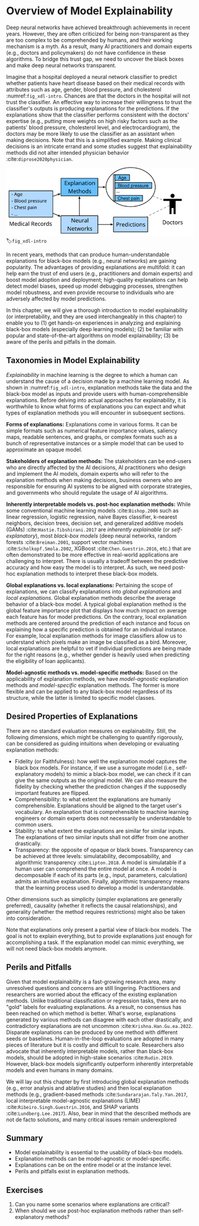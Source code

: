 # Overview of Model Explainability

Deep neural networks have achieved breakthrough achievements in recent years. However, they are often criticized for being non-transparent as they are too complex to be comprehended by humans, and their working mechanism is a myth. As a result, many AI practitioners and domain experts (e.g., doctors and policymakers) do not have confidence in these algorithms. To bridge this trust gap, we need to uncover the black boxes and make deep neural networks transparent.

Imagine that a hospital deployed a neural network classifier to predict whether patients have heart disease based on their medical records with attributes such as age, gender, blood pressure, and cholesterol :numref:`fig_xdl-intro`. Chances are that the doctors in the hospital will not trust the classifier. An effective way to increase their willingness to trust the classifier's outputs is producing explanations for the predictions. If the explanations show that the classifier performs consistent with the doctors' expertise (e.g., putting more weights on high risky factors such as the patients' blood pressure, cholesterol level, and electrocardiogram), the doctors may be more likely to use the classifier as an assistant when making decisions. Note that this is a simplified example. Making clinical decisions is an intricate errand and some studies suggest that explainability methods did not alter intended physician behavior :cite:`diprose2020physician`.

![An explainable heart disease detection model.](../img/xdl-intro.svg)
:label:`fig_xdl-intro`

In recent years, methods that can produce human-understandable explanations for black-box models (e.g., neural networks) are gaining popularity. The advantages of providing explanations are multifold: it can help earn the trust of end users (e.g., practitioners and domain experts) and boost model adoption and deployment; high-quality explanations can help detect model biases, speed up model debugging processes, strengthen model robustness, and even provide recourse to individuals who are adversely affected by model predictions.

In this chapter, we will give a thorough introduction to model explainability (or interpretability, and they are used interchangeably in this chapter) to enable you to (1) get hands-on experiences in analyzing and explaining black-box models (especially deep learning models); (2) be familiar with popular and state-of-the-art algorithms on model explainability; (3) be aware of the perils and pitfalls in the domain.

## Taxonomies in Model Explainability

*Explainability* in machine learning is the degree to which a human can understand the cause of a decision made by a machine learning model. As shown in :numref:`fig_xdl-intro`, explanation methods take the data and the black-box model as inputs and provide users with human-comprehensible explanations. Before delving into actual approaches for explainability, it is worthwhile to know what forms of explanations you can expect and what types of explanation methods you will encounter in subsequent sections.

**Forms of explanations:**
Explanations come in various forms. It can be simple formats such as numerical feature importance values, saliency maps, readable sentences, and graphs, or complex formats such as a bunch of representative instances or a simple model that can be used to approximate an opaque model.

**Stakeholders of explanation methods:**
The stakeholders can be end-users who are directly affected by the AI decisions, AI practitioners who design and implement the AI models, domain experts who will refer to the explanation methods when making decisions, business owners who are responsible for ensuring AI systems to be aligned with corporate strategies, and governments who should regulate the usage of AI algorithms.

**Inherently interpretable models vs. post-hoc explanation methods:**
While some conventional machine learning models :cite:`Bishop.2006` such as linear regression, logistic regression, naive Bayes classifier, k-nearest neighbors, decision trees, decision set, and generalized additive models (GAMs) :cite:`Hastie.Tibshirani.2017` are *inherently explainable* (or *self-explanatory*), most *black-box models* (deep neural networks, random forests :cite:`Breiman.2001`, support vector machines :cite:`Scholkopf.Smola.2002`, XGBoost :cite:`Chen.Guestrin.2016`, etc.) that are often demonstrated to be more effective in real-world applications are challenging to interpret. There is usually a tradeoff between the predictive accuracy and how easy the model is to interpret. As such, we need post-hoc explanation methods to interpret these black-box models.

**Global explanations vs. local explanations:**
Pertaining the scope of explanations, we can classify explanations into *global explanations* and *local explanations*. Global explanation methods describe the average behavior of a black-box model. A typical global explanation method is the global feature importance plot that displays how much impact on average each feature has for model predictions. On the contrary, local explanation methods are centered around the prediction of each instance and focus on explaining how a specific prediction is obtained for an individual instance. For example, local explanation methods for image classifiers allow us to understand which pixels make an image be classified as a bird. Moreover, local explanations are helpful to vet if individual predictions are being made for the right reasons (e.g., whether gender is heavily used when predicting the eligibility of loan applicants). 

**Model-agnostic methods vs. model-specific methods:**
Based on the applicability of explanation methods, we have *model-agnostic* explanation methods and *model-specific* explanation methods. The former is more flexible and can be applied to any black-box model regardless of its structure, while the latter is limited to specific model classes.


## Desired Properties of Explanations
There are no standard evaluation measures on explainability. Still, the following dimensions, which might be challenging to quantify rigorously, can be considered as guiding intuitions when developing or evaluating explanation methods:

* Fidelity (or Faithfulness): how well the explanation model captures the black box models. For instance, if we use a surrogate model (i.e., self-explanatory models) to mimic a black-box model, we can check if it can give the same outputs as the original model. We can also measure the fidelity by checking whether the prediction changes if the supposedly important features are flipped.
* Comprehensibility: to what extent the explanations are humanly comprehensible. Explanations should be aligned to the target user's vocabulary. An explanation that is comprehensible to machine learning engineers or domain experts does not necessarily be understandable to common users.
* Stability: to what extent the explanations are similar for similar inputs. The explanations of two similar inputs shall not differ from one another drastically.
* Transparency:  the opposite of opaque or black boxes. Transparency can be achieved at three levels: simulatability, decomposability, and algorithmic transparency :cite:`Lipton.2018`. A model is simulatable if a human user can comprehend the entire model at once. A model is decomposable if each of its parts (e.g., input, parameters, calculation) admits an intuitive explanation. Finally, algorithmic transparency means that the learning process used to develop a model is understandable.

Other dimensions such as simplicity (simpler explanations are generally preferred), causality (whether it reflects the causal relationships), and generality (whether the method requires restrictions) might also be taken into consideration.

Note that explanations only present a partial view of black-box models. The goal is not to explain everything, but to provide explanations just enough for accomplishing a task. If the explanation model can mimic everything, we will not need black-box models anymore.

## Perils and Pitfalls

Given that model explainability is a fast-growing research area, many unresolved questions and concerns are still lingering. Practitioners and researchers are worried about the efficacy of the existing explanation methods. Unlike traditional classification or regression tasks, there are no "gold" labels for evaluating explanations. As a result, no consensus has been reached on which method is better. What's worse, explanations generated by various methods can disagree with each other drastically, and contradictory explanations are not uncommon :cite:`Krishna.Han.Gu.ea.2022`. Disparate explanations can be produced by one method with different seeds or baselines. Human-in-the-loop evaluations are adopted in many pieces of literature but it is costly and difficult to scale. Researchers also advocate that inherently interpretable models, rather than black-box models, should be adopted in high-stake scenarios :cite:`Rudin.2019`. However, black-box models significantly outperform inherently interpretable models and even humans in many domains. 

We will lay out this chapter by first introducing global explanation methods (e.g., error analysis and ablative studies) and then local explanation methods (e.g., gradient-based methods :cite:`Sundararajan.Taly.Yan.2017`, local interpretable model-agnostic explanations (LIME) :cite:`Ribeiro.Singh.Guestrin.2016`, and SHAP variants :cite:`Lundberg.Lee.2017`). Also, bear in mind that the described methods are not de facto solutions, and many critical issues remain underexplored

## Summary

* Model explainability is essential to the usability of black-box models.
* Explanation methods can be model-agnostic or model-specific.
* Explanations can be on the entire model or at the instance level.
* Perils and pitfalls exist in explanation methods.

## Exercises
1. Can you name some scenarios where explanations are critical?
1. When should we use post-hoc explanation methods rather than self-explanatory methods?
